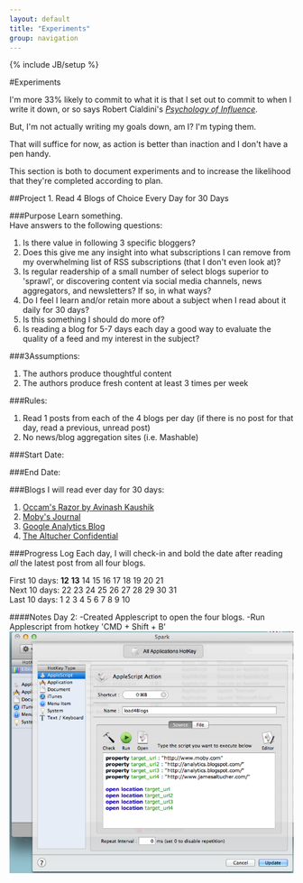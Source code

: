 ```yaml
---
layout: default
title: "Experiments"
group: navigation
---
```

{% include JB/setup %}

#Experiments

I'm more 33% likely to commit to what it is that I set out to commit to when I write it down, or so says Robert Cialdini's [_Psychology of Influence_](http://www.amazon.com/Influence-Psychology-Persuasion-Business-Essentials/dp/006124189X). 

But, I'm not actually writing my goals down, am I? I'm typing them.  

That will suffice for now, as action is better than inaction and I don't have a pen handy.  

This section is both to document experiments and to increase the likelihood that they're completed according to plan.  

##Project 1. Read 4 Blogs of Choice Every Day for 30 Days  

###Purpose
Learn something.  
Have answers to the following questions:  
1. Is there value in following 3 specific bloggers?  
2. Does this give me any insight into what subscriptions I can remove from my overwhelming list of RSS subscriptions (that I don't even look at)?  
3. Is regular readership of a small number of select blogs superior to 'sprawl', or discovering content via social media channels, news aggregators, and newsletters? If so, in what ways?  
4. Do I feel I learn and/or retain more about a subject when I read about it daily for 30 days?  
5. Is this something I should do more of?  
6. Is reading a blog for 5-7 days each day a good way to evaluate the quality of a feed and my interest in the subject?  

###3Assumptions:
1. The authors produce thoughtful content  
2. The authors produce fresh content at least 3 times per week  

###Rules:
1. Read 1 posts from each of the 4 blogs per day (if there is no post for that day, read a previous, unread post)
2. No news/blog aggregation sites  (i.e. Mashable)  

###Start Date:  

###End Date:  

###Blogs I will read ever day for 30 days:  
1. [Occam's Razor by Avinash Kaushik](http://www.kaushik.net/avinash/)
2. [Moby's Journal](http://www.moby.com/journal)
3. [Google Analytics Blog](http://analytics.blogspot.com/)
4. [The Altucher Confidential](http://www.jamesaltucher.com/)

###Progress Log
Each day, I will check-in and bold the date after reading _all_ the latest post from all four blogs. 

First 10 days: **12** **13** 14 15 16 17 18 19 20 21  
Next 10 days: 22 23 24 25 26 27 28 29 30 31  
Last 10 days: 1 2 3 4 5 6 7 8 9 10  

####Notes
Day 2: 
-Created Applescript to open the four blogs. 
-Run Applescript from hotkey 'CMD + Shift + B'
![Open Four Blogs Script](/assets/images/script-open-blogs.png)
